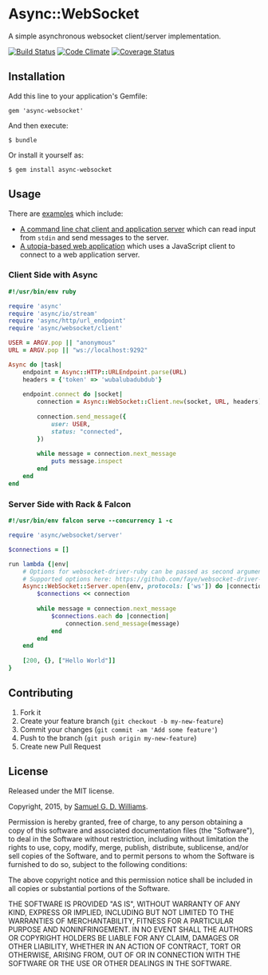 # Async::WebSocket

A simple asynchronous websocket client/server implementation.

[![Build Status](https://secure.travis-ci.org/socketry/async-websocket.svg)](http://travis-ci.org/socketry/async-websocket)
[![Code Climate](https://codeclimate.com/github/socketry/async-websocket.svg)](https://codeclimate.com/github/socketry/async-websocket)
[![Coverage Status](https://coveralls.io/repos/socketry/async-websocket/badge.svg)](https://coveralls.io/r/socketry/async-websocket)

## Installation

Add this line to your application's Gemfile:

	gem 'async-websocket'

And then execute:

	$ bundle

Or install it yourself as:

	$ gem install async-websocket

## Usage

There are [examples](examples/) which include:

- [A command line chat client and application server](examples/chat/client.rb) which can read input from `stdin` and send messages to the server.
- [A utopia-based web application](examples/utopia) which uses a JavaScript client to connect to a web application server.

### Client Side with Async

```ruby
#!/usr/bin/env ruby

require 'async'
require 'async/io/stream'
require 'async/http/url_endpoint'
require 'async/websocket/client'

USER = ARGV.pop || "anonymous"
URL = ARGV.pop || "ws://localhost:9292"

Async do |task|
	endpoint = Async::HTTP::URLEndpoint.parse(URL)
	headers = {'token' => 'wubalubadubdub'}
	
	endpoint.connect do |socket|
		connection = Async::WebSocket::Client.new(socket, URL, headers)
		
		connection.send_message({
			user: USER,
			status: "connected",
		})
		
		while message = connection.next_message
			puts message.inspect
		end
	end
end
```

### Server Side with Rack & Falcon

```ruby
#!/usr/bin/env falcon serve --concurrency 1 -c

require 'async/websocket/server'

$connections = []

run lambda {|env|
	# Options for websocket-driver-ruby can be passed as second argument to open
	# Supported options here: https://github.com/faye/websocket-driver-ruby#driver-api
	Async::WebSocket::Server.open(env, protocols: ['ws']) do |connection|
		$connections << connection
		
		while message = connection.next_message
			$connections.each do |connection|
				connection.send_message(message)
			end
		end
	end
	
	[200, {}, ["Hello World"]]
}
```

## Contributing

1. Fork it
2. Create your feature branch (`git checkout -b my-new-feature`)
3. Commit your changes (`git commit -am 'Add some feature'`)
4. Push to the branch (`git push origin my-new-feature`)
5. Create new Pull Request

## License

Released under the MIT license.

Copyright, 2015, by [Samuel G. D. Williams](http://www.codeotaku.com/samuel-williams).

Permission is hereby granted, free of charge, to any person obtaining a copy
of this software and associated documentation files (the "Software"), to deal
in the Software without restriction, including without limitation the rights
to use, copy, modify, merge, publish, distribute, sublicense, and/or sell
copies of the Software, and to permit persons to whom the Software is
furnished to do so, subject to the following conditions:

The above copyright notice and this permission notice shall be included in
all copies or substantial portions of the Software.

THE SOFTWARE IS PROVIDED "AS IS", WITHOUT WARRANTY OF ANY KIND, EXPRESS OR
IMPLIED, INCLUDING BUT NOT LIMITED TO THE WARRANTIES OF MERCHANTABILITY,
FITNESS FOR A PARTICULAR PURPOSE AND NONINFRINGEMENT. IN NO EVENT SHALL THE
AUTHORS OR COPYRIGHT HOLDERS BE LIABLE FOR ANY CLAIM, DAMAGES OR OTHER
LIABILITY, WHETHER IN AN ACTION OF CONTRACT, TORT OR OTHERWISE, ARISING FROM,
OUT OF OR IN CONNECTION WITH THE SOFTWARE OR THE USE OR OTHER DEALINGS IN
THE SOFTWARE.
